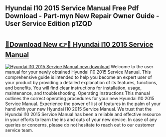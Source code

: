 ## Hyundai I10 2015 Service Manual Free Pdf Download - Part-myn New Repair Owner Guide - User Service Edition p1ZQD

# <h2><a href="http://bc61689.oget.top/?id=Hyundai+I10+2015+Service+Manual">🔗Download New 👉🔴 Hyundai I10 2015 Service Manual</a></h2>

[![Hyundai I10 2015 Service Manual new download](https://i.imgur.com/5g1atiW.png)](http://bc61689.oget.top/?id=Hyundai+I10+2015+Service+Manual)
Welcome to the user manual for your newly obtained Hyundai I10 2015 Service Manual. This comprehensive guide is intended to help you become an expert user of your product by providing a detailed explanation of its features, functions, and benefits. You will find clear instructions for installation, usage, maintenance, and troubleshooting. Operating Instructions This manual outlines the correct operating procedures for your new Hyundai I10 2015 Service Manual. Experience the power of list of features in the palm of your hand with your new Hyundai I10 2015 Service Manual. We trust that the Hyundai I10 2015 Service Manual has been a reliable and effective resource in your efforts to learn the ins and outs of your new device. In case of any queries or concerns, please do not hesitate to reach out to our customer service team.
